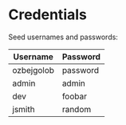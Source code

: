 # Credentials

Seed usernames and passwords:

| Username   | Password |
| ---------- | -------- |
| ozbejgolob | password |
| admin      | admin    |
| dev        | foobar   |
| jsmith     | random   |
